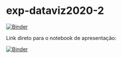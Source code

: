# exp-dataviz2020-2

[![Binder](https://mybinder.org/badge_logo.svg)](https://mybinder.org/v2/gh/gucaruso/exp-dataviz2020-2/HEAD)


Link direto para o notebook de apresentação:

[![Binder](https://mybinder.org/badge_logo.svg)](https://mybinder.org/v2/gh/gucaruso/exp-dataviz2020-2/HEAD?filepath=DataVisualization.ipynb)

